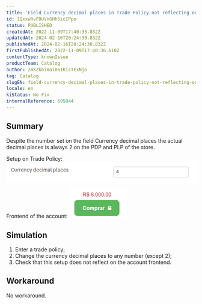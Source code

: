 ```yaml
---
title: 'Field Currency decimal places in Trade Policy not reflecting on PDP/PLP'
id: 1QxxwRvFDUVnGHh5icIPpo
status: PUBLISHED
createdAt: 2022-11-09T17:40:35.832Z
updatedAt: 2024-02-16T20:24:30.832Z
publishedAt: 2024-02-16T20:24:30.832Z
firstPublishedAt: 2022-11-09T17:40:36.610Z
contentType: knownIssue
productTeam: Catalog
author: 2mXZkbi0oi061KicTExNjo
tag: Catalog
slugEN: field-currency-decimal-places-in-trade-policy-not-reflecting-on-pdpplp
locale: en
kiStatus: No Fix
internalReference: 695044
---
```


## Summary



Despite the number set on the field Currency decimal places the actual decimal places is always 2 on the PDP and PLP of the store.

Setup on Trade Policy:
 ![](https://raw.githubusercontent.com/vtexdocs/help-center-content/refs/heads/main/docs/en/known-issues/Catalog/field-currency-decimal-places-in-trade-policy-not-reflecting-on-pdpplp_1.png)

Frontend of the account:
 ![](https://raw.githubusercontent.com/vtexdocs/help-center-content/refs/heads/main/docs/en/known-issues/Catalog/field-currency-decimal-places-in-trade-policy-not-reflecting-on-pdpplp_2.png)




## Simulation



1. Enter a trade policy;
2. Change the currency decimal places to any number (except 2);
3. Check that this setup does not reflect on the account frontend.



## Workaround


No workaround.


